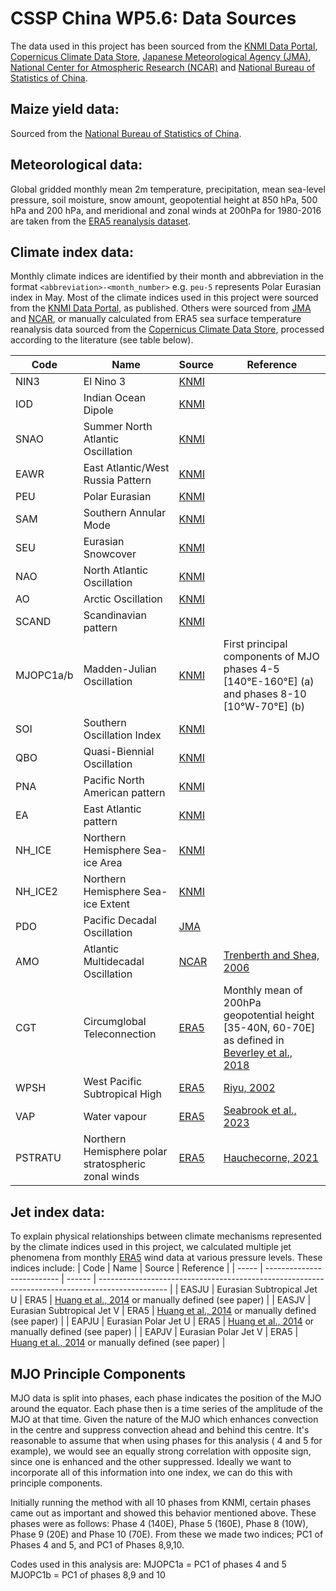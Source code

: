 # CSSP China WP5.6: Data Sources
The data used in this project has been sourced from the [KNMI Data Portal](https://climexp.knmi.nl/selectindex.cgi), [Copernicus Climate Data Store](https://cds.climate.copernicus.eu/cdsapp#!/dataset/reanalysis-era5-single-levels-monthly-means), [Japanese Meteorological Agency (JMA)](https://www.jma.go.jp/jma/index.html), [National Center for Atmospheric Research (NCAR)](https://climatedataguide.ucar.edu/) and [National Bureau of Statistics of China](http://www.stats.gov.cn/english/).

## Maize yield data:
Sourced from the [National Bureau of Statistics of China](http://www.stats.gov.cn/english/).

## Meteorological data:
Global gridded monthly mean 2m temperature, precipitation, mean sea-level pressure, soil moisture, snow amount, geopotential height at 850 hPa, 500 hPa and 200 hPa, and meridional and zonal winds at 200hPa for 1980-2016 are taken from the [ERA5 reanalysis dataset](https://cds.climate.copernicus.eu/cdsapp#!/dataset/reanalysis-era5-single-levels-monthly-means).


## Climate index data:
Monthly climate indices are identified by their month and abbreviation in the format `<abbreviation>-<month_number>` e.g. `peu-5` represents Polar Eurasian index in May. Most of the climate indices used in this project were sourced from the [KNMI Data Portal](https://climexp.knmi.nl/selectindex.cgi), as published. Others were sourced from [JMA](https://www.jma.go.jp/jma/index.html) and [NCAR](https://climatedataguide.ucar.edu/), or manually calculated from ERA5 sea surface temperature reanalysis data sourced from the [Copernicus Climate Data Store](https://cds.climate.copernicus.eu/cdsapp#!/dataset/reanalysis-era5-single-levels-monthly-means), processed according to the literature (see table below).

| Code      | Name                                                | Source                                                                                                 | Reference                                                                                                                                    |
| --------- | --------------------------------------------------- | ------------------------------------------------------------------------------------------------------ | -------------------------------------------------------------------------------------------------------------------------------------------- |
| NIN3      | El Nino 3                                           | [KNMI](https://climexp.knmi.nl/getindices.cgi?WMO=UKMOData/hadisst1_nino3.4a&STATION=NINO3.4)          |                                                                                                                                              |
| IOD       | Indian Ocean Dipole                                 | [KNMI](https://climexp.knmi.nl/getindices.cgi?WMO=UKMOData/hadisst1_dmi&STATION=DMI_HadISST1)          |                                                                                                                                              |
| SNAO      | Summer North Atlantic Oscillation                   | [KNMI](https://climexp.knmi.nl/getindices.cgi?WMO=UCARData/snao_ucar&STATION=SNAO_ucar)                |                                                                                                                                              |
| EAWR      | East Atlantic/West Russia Pattern                   | [KNMI](https://climexp.knmi.nl/getindices.cgi?WMO=NCEPData/cpc_ea_wr&STATION=CPC_EA/WR)                |                                                                                                                                              |
| PEU       | Polar Eurasian                                      | [KNMI](https://climexp.knmi.nl/getindices.cgi?WMO=NCEPData/cpc_pol&STATION=CPC_POL)                    |                                                                                                                                              |
| SAM       | Southern Annular Mode                               | [KNMI](https://climexp.knmi.nl/getindices.cgi?WMO=BASData/bas_sam&STATION=BAS_SAM)                     |                                                                                                                                              |
| SEU       | Eurasian Snowcover                                  | [KNMI](https://climexp.knmi.nl/getindices.cgi?WMO=RutgersData/eurasia_snow&STATION=Eurasia_snow_cover) |                                                                                                                                              |
| NAO       | North Atlantic Oscillation                          | [KNMI](https://climexp.knmi.nl/getindices.cgi?WMO=CRUData/nao&STATION=NAO-Gibraltar)                   |                                                                                                                                              |
| AO        | Arctic Oscillation                                  | [KNMI](https://climexp.knmi.nl/getindices.cgi?WMO=NCEPData/cpc_ao&STATION=AO_CPC)                      |                                                                                                                                              |
| SCAND     | Scandinavian pattern                                | [KNMI](https://climexp.knmi.nl/getindices.cgi?WMO=NCEPData/cpc_sca&STATION=CPC_SCA)                    |                                                                                                                                              |
| MJOPC1a/b | Madden-Julian Oscillation                           | [KNMI](https://climexp.knmi.nl/selectindex.cgi)                                                        | First principal components of MJO phases 4-5 [140°E-160°E] (a) and phases 8-10 [10°W-70°E] (b)                                               |
| SOI       | Southern Oscillation Index                          | [KNMI](https://climexp.knmi.nl/getindices.cgi?WMO=NCEPData/cpc_soi&STATION=SOI)                        |                                                                                                                                              |
| QBO       | Quasi-Biennial Oscillation                          | [KNMI](https://climexp.knmi.nl/getindices.cgi?WMO=NCEPNCAR40/nqbo&STATION=CDC_QBO)                     |                                                                                                                                              |
| PNA       | Pacific North American pattern                      | [KNMI](https://climexp.knmi.nl/getindices.cgi?WMO=NCEPData/cpc_pna&STATION=CPC_PNA)                    |                                                                                                                                              |
| EA        | East Atlantic pattern                               | [KNMI](https://climexp.knmi.nl/getindices.cgi?WMO=NCEPData/cpc_ea&STATION=CPC_EA)                      |                                                                                                                                              |
| NH_ICE    | Northern Hemisphere Sea-ice Area                    | [KNMI](https://climexp.knmi.nl/getindices.cgi?WMO=NSIDCData/N_ice_area&STATION=NH_seaice_area)         |                                                                                                                                              |
| NH_ICE2   | Northern Hemisphere Sea-ice Extent                  | [KNMI](https://climexp.knmi.nl/getindices.cgi?WMO=NSIDCData/N_ice_extent&STATION=NH_seaice_extent)     |                                                                                                                                              |
| PDO       | Pacific Decadal Oscillation                         | [JMA](https://www.data.jma.go.jp/gmd/kaiyou/data/db/climate/pdo/pdo.txt)                               |                                                                                                                                              |
| AMO       | Atlantic Multidecadal Oscillation                   | [NCAR](https://climatedataguide.ucar.edu/sites/default/files/2022-03/amo_monthly.10yrLP.txt)           | [Trenberth and Shea, 2006](https://climatedataguide.ucar.edu/climate-data/atlantic-multi-decadal-oscillation-amo)                            |
| CGT       | Circumglobal Teleconnection                         | [ERA5](https://cds.climate.copernicus.eu/cdsapp#!/dataset/reanalysis-era5-single-levels-monthly-means) | Monthly mean of 200hPa geopotential height [35-40N, 60-70E] as defined in [Beverley et al., 2018](https://doi.org/10.1007/s00382-018-4371-4) |
| WPSH      | West Pacific Subtropical High                       | [ERA5](https://cds.climate.copernicus.eu/cdsapp#!/dataset/reanalysis-era5-single-levels-monthly-means) | [Riyu, 2002](https://doi.org/10.1007/s00376-002-0061-5)                                                                                      |
| VAP       | Water vapour                                        | [ERA5](https://cds.climate.copernicus.eu/cdsapp#!/dataset/reanalysis-era5-single-levels-monthly-means) | [Seabrook et al., 2023](https://doi.org/10.1029/2022GL101226)                                                                                |
| PSTRATU   | Northern Hemisphere polar stratospheric zonal winds | [ERA5](https://cds.climate.copernicus.eu/cdsapp#!/dataset/reanalysis-era5-single-levels-monthly-means) | [Hauchecorne, 2021](https://doi.org/10.5281/ZENODO.5744919)                                                                                  |



## Jet index data:
To explain physical relationships between climate mechanisms represented by the climate indices used in this project, we calculated multiple jet phenomena from monthly [ERA5](https://cds.climate.copernicus.eu/cdsapp#!/dataset/reanalysis-era5-single-levels-monthly-means) wind data at various pressure levels. These indices include:
| Code  | Name                       | Source | Reference                                                                                       |
| ----- | -------------------------- | ------ | ----------------------------------------------------------------------------------------------- |
| EASJU | Eurasian Subtropical Jet U | ERA5   | [Huang et al., 2014](https://doi.org/10.1175/JCLI-D-14-00067.1) or manually defined (see paper) |
| EASJV | Eurasian Subtropical Jet V | ERA5   | [Huang et al., 2014](https://doi.org/10.1175/JCLI-D-14-00067.1) or manually defined (see paper) |
| EAPJU | Eurasian Polar Jet U       | ERA5   | [Huang et al., 2014](https://doi.org/10.1175/JCLI-D-14-00067.1) or manually defined (see paper) |
| EAPJV | Eurasian Polar Jet V       | ERA5   | [Huang et al., 2014](https://doi.org/10.1175/JCLI-D-14-00067.1) or manually defined (see paper) |



## MJO Principle Components 

MJO data is split into phases, each phase indicates the position of the MJO around the equator. Each phase then is a time series of the amplitude of the MJO at that time. Given the nature of the MJO which enhances convection in the centre and suppress convection ahead and behind this centre. It's reasonable to assume that when using phases for this analysis ( 4 and 5 for example), we would see an equally strong correlation with opposite sign, since one is enhanced and the other suppressed. Ideally we want to incorporate all of this information into one index, we can do this with principle components. 

Initially running the method with all 10 phases from KNMI, certain phases came out as important and showed this behavior mentioned above. These phases were as follows: Phase 4 (140E), Phase 5 (160E), Phase 8 (10W), Phase 9 (20E) and Phase 10 (70E). From these we made two indices; PC1 of Phases 4 and 5, and  PC1 of Phases 8,9,10.

Codes used in this analysis are:
MJOPC1a = PC1 of phases 4 and 5 
MJOPC1b = PC1 of phases 8,9 and 10





